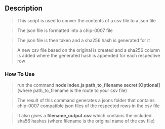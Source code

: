 ## Description
>This script is used to conver the contents of a csv file to a json file

>The json file is formatted into a chip-0007 file

>The json file is then taken and a sha256 hash is generated for it

>A new csv file based on the original is created and a sha256 column is added where the generated hash is appended for each respective row

### How To Use
>run the command **node index.js path_to_filename secret [Optional]** (where path_to_filename is the route to your csv file)

>The result of this command generates a jsons folder that contains chip-0007 compatible json files of the respected rows in the csv file

>It also gives a **filename_output.csv** which contains the included sha56 hashes (where filename is the original name of the csv file)
